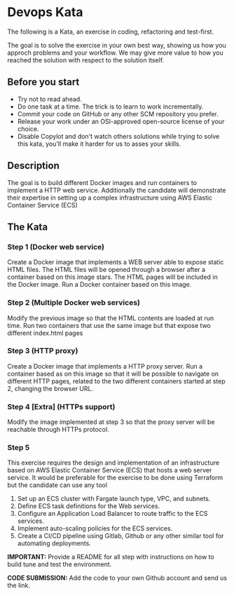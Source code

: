# Devops Kata
The following is a Kata, an exercise in coding, refactoring and test-first.

The goal is to solve the exercise in your own best way, showing us how you approch problems and your workflow. We may give more value to how you reached the solution with respect to the solution itself.

## Before you start
* Try not to read ahead.
* Do one task at a time. The trick is to learn to work incrementally.
* Commit your code on GitHub or any other SCM repository you prefer.
* Release your work under an OSI-approved open-source license of your choice.
* Disable Copylot and don't watch others solutions while trying to solve this kata, you'll make it harder for us to asses your skills.

## Description

The goal is to build different Docker images and run containers to implement a HTTP web service. Additionally the candidate will demonstrate their expertise in setting up a complex infrastructure using AWS Elastic Container Service (ECS)

## The Kata

### Step 1 (Docker web service)
Create a Docker image that implements a WEB server able to expose static HTML files. The HTML files will be opened through a browser after a container based on this image stars. The HTML pages will be included in the Docker image.
Run a Docker container based on this image.


### Step 2 (Multiple Docker web services)
Modify the previous image so that the HTML contents are loaded at run time. Run two containers that use the same image but that expose two different index.html pages


### Step 3 (HTTP proxy)
Create a Docker image that implements a HTTP proxy server. Run a container based as on this image so that it will be possible to navigate on different HTTP pages, related to the two different containers started at step 2, changing the browser URL.

### Step 4 [Extra] (HTTPs support)
Modify the image implemented at step 3 so that the proxy server will be reachable through HTTPs protocol.


### Step 5 
This exercise requires the design and implementation of an infrastructure based on AWS Elastic Container Service (ECS) that hosts a web server service. It would be preferable for the exercise to be done using Terraform but the candidate can use any tool 
1. Set up an ECS cluster with Fargate launch type, VPC, and subnets.
2. Define ECS task definitions for the Web services.
3. Configure an Application Load Balancer to route traffic to the ECS services.
4. Implement auto-scaling policies for the ECS services.
5. Create a CI/CD pipeline using Gitlab, Github or any other similar tool for automating deployments.
    

**IMPORTANT:** Provide a README for all step with instructions on how to build tune and test the environment.

**CODE SUBMISSION:** Add the code to your own Github account and send us the link.
